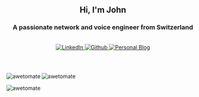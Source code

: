 <div id="header" align="center">
  <h2 align="center">Hi, I'm John</h2>
  <h3 align="center">A passionate network and voice engineer from Switzerland</h3>
</div>
<br>
<div id="badges" align="center">
  <a href="https://www.linkedin.com/in/john-frauchiger/">
    <img src="https://img.shields.io/badge/LinkedIn-3B4252?style=for-the-badge&logo=linkedin&logoColor=ECEFF4" alt="LinkedIn"/>
  </a>
  <a href="https://github.com/awetomate">
    <img src="https://img.shields.io/badge/Github-3B4252?style=for-the-badge&logo=GitHub&logoColor=ECEFF4" alt="Github"/>
  </a>
  <a href="https://awetomate.net">
    <img src="https://img.shields.io/badge/Awetomate-3B4252?style=for-the-badge&logo=about.me&logoColor=ECEFF4" alt="Personal Blog"/>
  </a>
  <p>
    <img src="https://komarev.com/ghpvc/?username=awetomate&style=flat-square&color=81A1C1" alt=""/>
  </p>
</div>
<br>
<div>
<p><img align="left" src="https://github-readme-stats.vercel.app/api/top-langs?username=awetomate&show_icons=true&locale=en&layout=compact&theme=nord" alt="awetomate" /></p>
<p><img align="center" src="https://github-readme-stats.vercel.app/api?username=awetomate&show_icons=true&locale=en&theme=nord&count_private=true&hide=prs" alt="awetomate" /></p>
<!-- <p><img align="center" src="https://github-readme-stats.vercel.app/api/pin/?username=awetomate&repo=cucmapi&theme=nord" alt="cucmapi" /></p> -->
<p><img align="center" src="https://github-readme-streak-stats.herokuapp.com/?user=awetomate&theme=nord" alt="awetomate" /></p>
</div>
